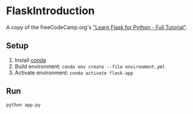 # FlaskIntroduction
A copy of the freeCodeCamp.org's ["Learn Flask for Python - Full Tutorial"](https://www.youtube.com/watch?v=Z1RJmh_OqeA).

## Setup
1. Install [conda](https://www.anaconda.com/products/individual#Downloads)
2. Build environment: `conda env create --file environment.yml`
3. Activate environment: `conda activate flask-app`

## Run
`python app.py`